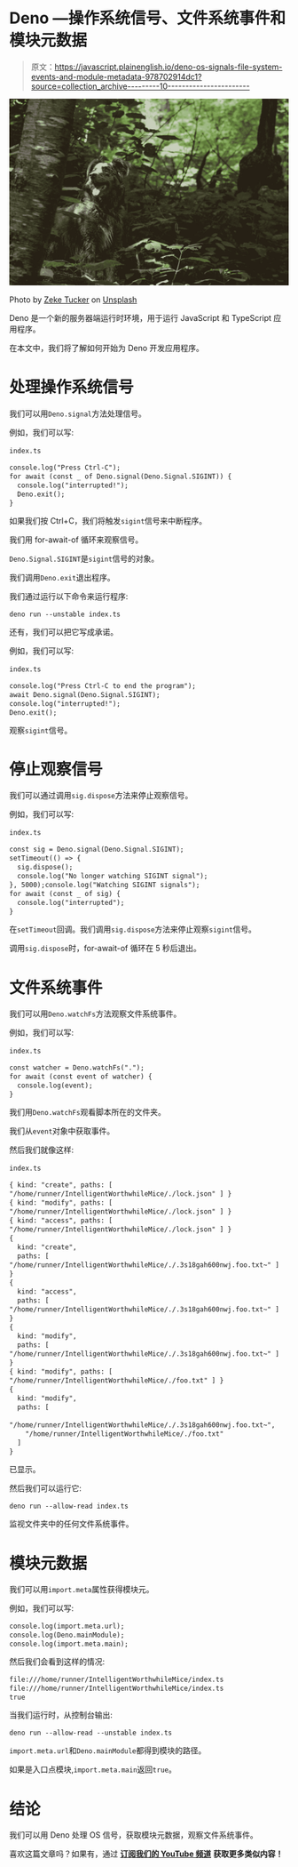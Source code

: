 # Deno —操作系统信号、文件系统事件和模块元数据

> 原文：<https://javascript.plainenglish.io/deno-os-signals-file-system-events-and-module-metadata-978702914dc1?source=collection_archive---------10----------------------->

![](img/8baf58271e9d2618a8aca42b3944c101.png)

Photo by [Zeke Tucker](https://unsplash.com/@zeketucker?utm_source=medium&utm_medium=referral) on [Unsplash](https://unsplash.com?utm_source=medium&utm_medium=referral)

Deno 是一个新的服务器端运行时环境，用于运行 JavaScript 和 TypeScript 应用程序。

在本文中，我们将了解如何开始为 Deno 开发应用程序。

# 处理操作系统信号

我们可以用`Deno.signal`方法处理信号。

例如，我们可以写:

`index.ts`

```
console.log("Press Ctrl-C");
for await (const _ of Deno.signal(Deno.Signal.SIGINT)) {
  console.log("interrupted!");
  Deno.exit();
}
```

如果我们按 Ctrl+C，我们将触发`sigint`信号来中断程序。

我们用 for-await-of 循环来观察信号。

`Deno.Signal.SIGINT`是`sigint`信号的对象。

我们调用`Deno.exit`退出程序。

我们通过运行以下命令来运行程序:

```
deno run --unstable index.ts
```

还有，我们可以把它写成承诺。

例如，我们可以写:

`index.ts`

```
console.log("Press Ctrl-C to end the program");
await Deno.signal(Deno.Signal.SIGINT);
console.log("interrupted!");
Deno.exit();
```

观察`sigint`信号。

# 停止观察信号

我们可以通过调用`sig.dispose`方法来停止观察信号。

例如，我们可以写:

`index.ts`

```
const sig = Deno.signal(Deno.Signal.SIGINT);
setTimeout(() => {
  sig.dispose();
  console.log("No longer watching SIGINT signal");
}, 5000);console.log("Watching SIGINT signals");
for await (const _ of sig) {
  console.log("interrupted");
}
```

在`setTimeout`回调。我们调用`sig.dispose`方法来停止观察`sigint`信号。

调用`sig.dispose`时，for-await-of 循环在 5 秒后退出。

# 文件系统事件

我们可以用`Deno.watchFs`方法观察文件系统事件。

例如，我们可以写:

`index.ts`

```
const watcher = Deno.watchFs(".");
for await (const event of watcher) {
  console.log(event);
}
```

我们用`Deno.watchFs`观看脚本所在的文件夹。

我们从`event`对象中获取事件。

然后我们就像这样:

`index.ts`

```
{ kind: "create", paths: [ "/home/runner/IntelligentWorthwhileMice/./lock.json" ] }
{ kind: "modify", paths: [ "/home/runner/IntelligentWorthwhileMice/./lock.json" ] }
{ kind: "access", paths: [ "/home/runner/IntelligentWorthwhileMice/./lock.json" ] }
{
  kind: "create",
  paths: [ "/home/runner/IntelligentWorthwhileMice/./.3s18gah600nwj.foo.txt~" ]
}
{
  kind: "access",
  paths: [ "/home/runner/IntelligentWorthwhileMice/./.3s18gah600nwj.foo.txt~" ]
}
{
  kind: "modify",
  paths: [ "/home/runner/IntelligentWorthwhileMice/./.3s18gah600nwj.foo.txt~" ]
}
{ kind: "modify", paths: [ "/home/runner/IntelligentWorthwhileMice/./foo.txt" ] }
{
  kind: "modify",
  paths: [
    "/home/runner/IntelligentWorthwhileMice/./.3s18gah600nwj.foo.txt~",
    "/home/runner/IntelligentWorthwhileMice/./foo.txt"
  ]
}
```

已显示。

然后我们可以运行它:

```
deno run --allow-read index.ts
```

监视文件夹中的任何文件系统事件。

# 模块元数据

我们可以用`import.meta`属性获得模块元。

例如，我们可以写:

```
console.log(import.meta.url);
console.log(Deno.mainModule);
console.log(import.meta.main);
```

然后我们会看到这样的情况:

```
file:///home/runner/IntelligentWorthwhileMice/index.ts
file:///home/runner/IntelligentWorthwhileMice/index.ts
true
```

当我们运行时，从控制台输出:

```
deno run --allow-read --unstable index.ts
```

`import.meta.url`和`Deno.mainModule`都得到模块的路径。

如果是入口点模块,`import.meta.main`返回`true`。

# 结论

我们可以用 Deno 处理 OS 信号，获取模块元数据，观察文件系统事件。

喜欢这篇文章吗？如果有，通过 [**订阅我们的 YouTube 频道**](https://www.youtube.com/channel/UCtipWUghju290NWcn8jhyAw?sub_confirmation=true) **获取更多类似内容！**